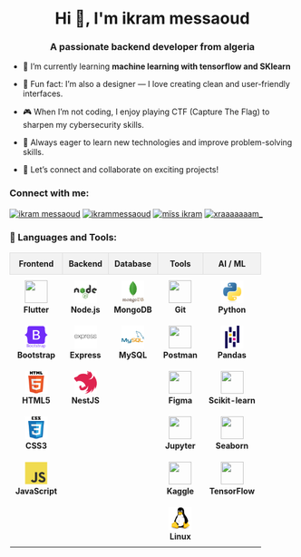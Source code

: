 <h1 align="center">Hi 👋, I'm ikram messaoud</h1>
<h3 align="center">A passionate backend developer from algeria</h3>



- 🌱 I’m currently learning **machine learning with tensorflow  and SKlearn**

- 🎨 Fun fact: I’m also a designer — I love creating clean and user-friendly interfaces.

- 🎮 When I’m not coding, I enjoy playing CTF (Capture The Flag) to sharpen my cybersecurity skills.

- 🚀 Always eager to learn new technologies and improve problem-solving skills.

- 🔗 Let’s connect and collaborate on exciting projects!



<h3 align="left">Connect with me:</h3>
<p align="left">
<a href="https://linkedin.com/in/ikram messaoud" target="blank"><img align="center" src="https://raw.githubusercontent.com/rahuldkjain/github-profile-readme-generator/master/src/images/icons/Social/linked-in-alt.svg" alt="ikram messaoud" height="30" width="40" /></a>
<a href="https://kaggle.com/ikrammessaoud" target="blank"><img align="center" src="https://raw.githubusercontent.com/rahuldkjain/github-profile-readme-generator/master/src/images/icons/Social/kaggle.svg" alt="ikrammessaoud" height="30" width="40" /></a>
<a href="https://fb.com/mïss ikram" target="blank"><img align="center" src="https://raw.githubusercontent.com/rahuldkjain/github-profile-readme-generator/master/src/images/icons/Social/facebook.svg" alt="mïss ikram" height="30" width="40" /></a>
<a href="https://instagram.com/xraaaaaaam_" target="blank"><img align="center" src="https://raw.githubusercontent.com/rahuldkjain/github-profile-readme-generator/master/src/images/icons/Social/instagram.svg" alt="xraaaaaaam_" height="30" width="40" /></a>
</p>

<h3 align="left">🚀 Languages and Tools:</h3>
<table style="width:100%; border-collapse: collapse;">
  <thead>
    <tr style="background-color: #f2f2f2;">
      <th style="text-align:center; padding: 10px; border: 1px solid #ddd;">Frontend</th>
      <th style="text-align:center; padding: 10px; border: 1px solid #ddd;">Backend</th>
      <th style="text-align:center; padding: 10px; border: 1px solid #ddd;">Database</th>
      <th style="text-align:center; padding: 10px; border: 1px solid #ddd;">Tools</th>
      <th style="text-align:center; padding: 10px; border: 1px solid #ddd;">AI / ML</th>
    </tr>
  </thead>
  <tbody>
    <tr>
      <td align="center" style="padding:10px;"><a href="https://flutter.dev" target="_blank"><img src="https://www.vectorlogo.zone/logos/flutterio/flutterio-icon.svg" width="40" height="40"/></a><br/><strong>Flutter</strong></td>
      <td align="center" style="padding:10px;"><a href="https://nodejs.org" target="_blank"><img src="https://raw.githubusercontent.com/devicons/devicon/master/icons/nodejs/nodejs-original-wordmark.svg" width="40" height="40"/></a><br/><strong>Node.js</strong></td>
      <td align="center" style="padding:10px;"><a href="https://www.mongodb.com/" target="_blank"><img src="https://raw.githubusercontent.com/devicons/devicon/master/icons/mongodb/mongodb-original-wordmark.svg" width="40" height="40"/></a><br/><strong>MongoDB</strong></td>
      <td align="center" style="padding:10px;"><a href="https://git-scm.com/" target="_blank"><img src="https://www.vectorlogo.zone/logos/git-scm/git-scm-icon.svg" width="40" height="40"/></a><br/><strong>Git</strong></td>
      <td align="center" style="padding:10px;"><a href="https://www.python.org" target="_blank"><img src="https://raw.githubusercontent.com/devicons/devicon/master/icons/python/python-original.svg" width="40" height="40"/></a><br/><strong>Python</strong></td>
    </tr>
    <tr>
      <td align="center" style="padding:10px;"><a href="https://getbootstrap.com" target="_blank"><img src="https://raw.githubusercontent.com/devicons/devicon/master/icons/bootstrap/bootstrap-plain-wordmark.svg" width="40" height="40"/></a><br/><strong>Bootstrap</strong></td>
      <td align="center" style="padding:10px;"><a href="https://expressjs.com" target="_blank"><img src="https://raw.githubusercontent.com/devicons/devicon/master/icons/express/express-original-wordmark.svg" width="40" height="40"/></a><br/><strong>Express</strong></td>
      <td align="center" style="padding:10px;"><a href="https://www.mysql.com/" target="_blank"><img src="https://raw.githubusercontent.com/devicons/devicon/master/icons/mysql/mysql-original-wordmark.svg" width="40" height="40"/></a><br/><strong>MySQL</strong></td>
      <td align="center" style="padding:10px;"><a href="https://postman.com" target="_blank"><img src="https://www.vectorlogo.zone/logos/getpostman/getpostman-icon.svg" width="40" height="40"/></a><br/><strong>Postman</strong></td>
      <td align="center" style="padding:10px;"><a href="https://pandas.pydata.org/" target="_blank"><img src="https://raw.githubusercontent.com/devicons/devicon/2ae2a900d2f041da66e950e4d48052658d850630/icons/pandas/pandas-original.svg" width="40" height="40"/></a><br/><strong>Pandas</strong></td>
    </tr>
    <tr>
      <td align="center" style="padding:10px;"><a href="https://www.w3.org/html/" target="_blank"><img src="https://raw.githubusercontent.com/devicons/devicon/master/icons/html5/html5-original-wordmark.svg" width="40" height="40"/></a><br/><strong>HTML5</strong></td>
      <td align="center" style="padding:10px;"><a href="https://nestjs.com/" target="_blank"><img src="https://raw.githubusercontent.com/devicons/devicon/master/icons/nestjs/nestjs-plain.svg" width="40" height="40"/></a><br/><strong>NestJS</strong></td>
      <td></td>
      <td align="center" style="padding:10px;"><a href="https://www.figma.com/" target="_blank"><img src="https://www.vectorlogo.zone/logos/figma/figma-icon.svg" width="40" height="40"/></a><br/><strong>Figma</strong></td>
      <td align="center" style="padding:10px;"><a href="https://scikit-learn.org/" target="_blank"><img src="https://upload.wikimedia.org/wikipedia/commons/0/05/Scikit_learn_logo_small.svg" width="40" height="40"/></a><br/><strong>Scikit-learn</strong></td>
    </tr>
    <tr>
      <td align="center" style="padding:10px;"><a href="https://www.w3schools.com/css/" target="_blank"><img src="https://raw.githubusercontent.com/devicons/devicon/master/icons/css3/css3-original-wordmark.svg" width="40" height="40"/></a><br/><strong>CSS3</strong></td>
      <td></td>
      <td></td>
      <td align="center" style="padding:10px;"><a href="https://jupyter.org/" target="_blank"><img src="https://upload.wikimedia.org/wikipedia/commons/3/38/Jupyter_logo.svg" width="40" height="40"/></a><br/><strong>Jupyter</strong></td>
      <td align="center" style="padding:10px;"><a href="https://seaborn.pydata.org/" target="_blank"><img src="https://seaborn.pydata.org/_images/logo-mark-lightbg.svg" width="40" height="40"/></a><br/><strong>Seaborn</strong></td>
    </tr>
    <tr>
      <td align="center" style="padding:10px;"><a href="https://developer.mozilla.org/en-US/docs/Web/JavaScript" target="_blank"><img src="https://raw.githubusercontent.com/devicons/devicon/master/icons/javascript/javascript-original.svg" width="40" height="40"/></a><br/><strong>JavaScript</strong></td>
      <td></td>
      <td></td>
      <td align="center" style="padding:10px;"><a href="https://www.kaggle.com/" target="_blank"><img src="https://upload.wikimedia.org/wikipedia/commons/7/7c/Kaggle_logo.png" width="40" height="40"/></a><br/><strong>Kaggle</strong></td>
      <td align="center" style="padding:10px;"><a href="https://www.tensorflow.org" target="_blank"><img src="https://www.vectorlogo.zone/logos/tensorflow/tensorflow-icon.svg" width="40" height="40"/></a><br/><strong>TensorFlow</strong></td>
    </tr>
    <tr>
      <td align="center" style="padding:10px;"></td>
      <td></td>
      <td></td>
      <td align="center" style="padding:10px;"><a href="https://www.linux.org/" target="_blank"><img src="https://raw.githubusercontent.com/devicons/devicon/master/icons/linux/linux-original.svg" width="40" height="40"/></a><br/><strong>Linux</strong></td>
      <td></td>
    </tr>
  </tbody>
</table>


